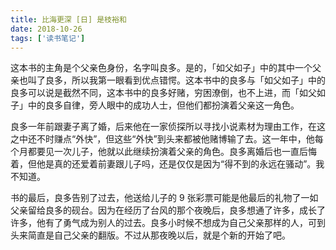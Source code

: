 ```yaml
---
title: 比海更深 [日] 是枝裕和
date: 2018-10-26
tags: ['读书笔记']
---
```


这本书的主角是个父亲色身份，名字叫良多。是的，「如父如子」中的其中一个父亲也叫了良多，所以我第一眼看到优点错愕。这本书中的良多与「如父如子」中的良多可以说是截然不同，这本书中的良多好赌，穷困潦倒，也不上进，而「如父如子」中的良多自律，旁人眼中的成功人士，但他们都扮演着父亲这一角色。 

良多一年前跟妻子离了婚，后来他在一家侦探所以寻找小说素材为理由工作，在这之中还不时赚点“外快”，但这些“外快”到头来都被他赌博输了去。这一年中，他每个月都要见一次儿子，他就以此继续扮演着父亲的角色。良多离婚后也一直后悔着，但他是真的还爱着前妻跟儿子吗，还是仅仅是因为“得不到的永远在骚动”。我不知道。 

书的最后，良多告别了过去，他送给儿子的 9 张彩票可能是他最后的礼物了一如父亲留给良多的砚台。因为在经历了台风的那个夜晚后，良多想通了许多，成长了许多，他有了勇气成为别人的过去。良多小时候不想成为自己父亲那样的人，可到头来简直是自己父亲的翻版。不过从那夜晚以后，就是个新的开始了吧。 